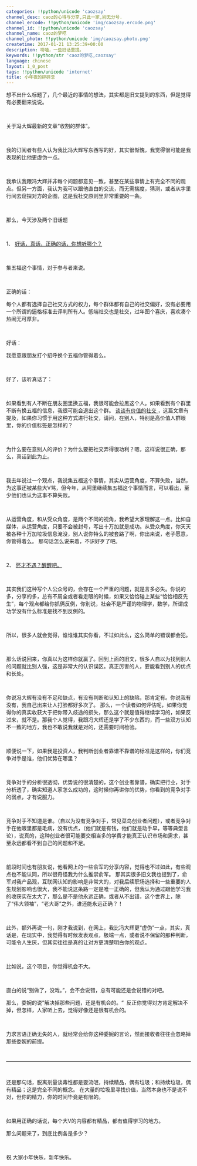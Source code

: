 ```yaml
---
categories: !!python/unicode 'caozsay'
channel_desc: caoz的心得与分享,只此一家,别无分号.
channel_ercode: !!python/unicode 'img/caozsay.ercode.png'
channel_id: !!python/unicode 'caozsay'
channel_name: caoz的梦呓
channel_photo: !!python/unicode 'img/caozsay.photo.png'
createtime: 2017-01-21 13:25:39+00:00
description: 唠嗑，一些旧话重提。
keywords: !!python/str 'caoz的梦呓,caozsay'
language: chinese
layout: 1_0_post
tags: !!python/unicode 'internet'
title: 小年夜的碎碎念
---
```

<div class="rich_media_content" id="js_content">
<p>
         想不出什么标题了，几个最近的事情的想法，其实都是旧文提到的东西，但是觉得有必要翻来说说。
        </p>
<p>
<br/>
</p>
<p>
         关于冯大辉最新的文章“收割的群体”。
        </p>
<p>
<br/>
</p>
<p>
         我的订阅者有些人认为我比冯大辉写东西写的好，其实很惭愧，我觉得很可能是我表现的比他更虚伪一点。
        </p>
<p>
<br/>
</p>
<p>
         我承认我跟冯大辉并非每个问题都意见一致，甚至在某些事情上有完全不同的观点。但另一方面，我认为我可以跟他直白的交流，而无需揣度，猜测，或者从字里行间去窥探对方的企图，这是我社交原则里非常重要的一条。
        </p>
<p>
<br/>
</p>
<p>
         那么，今天涉及两个旧话题
        </p>
<p>
<br/>
</p>
<p>
         1、
         <a data_ue_src="http://mp.weixin.qq.com/s?__biz=MzI0MjA1Mjg2Ng==&amp;mid=2649867127&amp;idx=1&amp;sn=c62e7c1015f9e73a74ff7fa63cc748e7&amp;chksm=f107591ac670d00c6182e112371cd5a0e2f4d1afd4e5514e406f3ba877d8f0eef13069fe7fcc&amp;scene=21#wechat_redirect" href="http://mp.weixin.qq.com/s?__biz=MzI0MjA1Mjg2Ng==&amp;mid=2649867127&amp;idx=1&amp;sn=c62e7c1015f9e73a74ff7fa63cc748e7&amp;chksm=f107591ac670d00c6182e112371cd5a0e2f4d1afd4e5514e406f3ba877d8f0eef13069fe7fcc&amp;scene=21#wechat_redirect" target="_blank">
          好话，真话，正确的话，你想听哪个？
         </a>
</p>
<p>
<br/>
</p>
<p>
         集五福这个事情，对于参与者来说。
        </p>
<p>
<br/>
</p>
<p>
         正确的话：
        </p>
<p>
         每个人都有选择自己社交方式的权力，每个群体都有自己的社交偏好，没有必要用一个所谓的逼格标准去评判所有人。低端社交也是社交，过年图个喜庆，喜欢凑个热闹无可厚非。
        </p>
<p>
<br/>
</p>
<p>
         好话：
        </p>
<p>
         我愿意跟朋友打个招呼换个五福你管得着么。
        </p>
<p>
<br/>
</p>
<p>
         好了，该听真话了：
        </p>
<p>
<br/>
</p>
<p>
         如果看到有人不断在朋友圈里换五福，我很可能会拉黑这个人。如果看到有个群里不断有换五福的信息，我很可能会退出这个群。
         <a data_ue_src="http://mp.weixin.qq.com/s?__biz=MzI0MjA1Mjg2Ng==&amp;mid=2649866881&amp;idx=1&amp;sn=f9011ead835d971a0a6b21f794e4b805&amp;scene=21#wechat_redirect" href="http://mp.weixin.qq.com/s?__biz=MzI0MjA1Mjg2Ng==&amp;mid=2649866881&amp;idx=1&amp;sn=f9011ead835d971a0a6b21f794e4b805&amp;scene=21#wechat_redirect" target="_blank">
          谈谈有价值的社交
         </a>
         ，这篇文章有提及，如果你习惯于用这种方式进行社交，请问，在别人，特别是高价值人群眼里，你的价值标签是怎样的？
        </p>
<p>
<br/>
</p>
<p>
         为什么要在意别人的评价？为什么要把社交弄得很功利？嗯，这样说很正确，那么，真话到此为止。
        </p>
<p>
<br/>
</p>
<p>
         我去年说过一个观点，我说集五福这个事情，其实从运营角度，不算失败，当然，为这事还被某些大V骂，但今年，从阿里继续集五福这个事情而言，可以看出，至少他们也认为这事不算失败。
        </p>
<p>
<br/>
</p>
<p>
         从运营角度，和从受众角度，是两个不同的视角，我希望大家理解这一点。比如自媒体，从运营角度，只要不会被封号，写出十万加就是成功。从受众角度，你天天被各种十万加垃圾信息淹没，别人说你特么的被套路了啊，你出来说，老子愿意，你管得着么。 那句话怎么说来着，不识好歹了吧。
        </p>
<p>
<br/>
</p>
<p>
         2、
         <a data_ue_src="http://mp.weixin.qq.com/s?__biz=MzI0MjA1Mjg2Ng==&amp;mid=2649866921&amp;idx=1&amp;sn=9be745038e74166ebe2eb7d2b430249d&amp;scene=21#wechat_redirect" href="http://mp.weixin.qq.com/s?__biz=MzI0MjA1Mjg2Ng==&amp;mid=2649866921&amp;idx=1&amp;sn=9be745038e74166ebe2eb7d2b430249d&amp;scene=21#wechat_redirect" target="_blank">
          怀才不遇？醒醒吧。
         </a>
</p>
<p>
<br/>
</p>
<p>
         其实我们这种写个人公众号的，会存在一个严重的问题，就是言多必失。你说的多，分享的多，总有不周全或者看走眼的时候，如果又恰恰碰上某些“恰恰相反先生”，每个观点都给你抓俩反例，你别说，社会不是严谨的物理学，数学，所谓成功学没有什么标准是找不到反例的。
        </p>
<p>
<br/>
</p>
<p>
         所以，很多人就会觉得，谁谁谁其实你看，不过如此么，这么简单的错误都会犯。
        </p>
<p>
<br/>
</p>
<p>
         那么话说回来，你真以为这样你就赢了。回到上面的旧文，很多人自以为找到别人的问题就比别人强，这是非常大的认识误区。真正厉害的人，要能看到别人的优点和长处。
        </p>
<p>
<br/>
</p>
<p>
         你说冯大辉有没有不足和缺点，有没有判断和认知上的缺陷，那肯定有。你说我有没有，我自己出来让人打脸都好多次了。 那么，一个读者如何评估呢，如果你觉得你的真实收获大于把你带入歧途的损失，那么这个就是值得继续学习的，如果反过来，就不是。那我个人觉得，我跟冯大辉还是学了不少东西的，而一些双方认知不一致的地方，我也不敢说我就是对的，还需要时间检验。
        </p>
<p>
<br/>
</p>
<p>
         顺便说一下，如果我是投资人，我判断创业者靠谱不靠谱的标准是这样的，你们竞争对手是谁，他们优势在哪里？
        </p>
<p>
<br/>
</p>
<p>
         竞争对手的分析很透彻，优势说的很清楚的，这个创业者靠谱，确实把行业，对手分析透了，确实知道人家怎么成功的，这时候你再讲你的优势，你看到的竞争对手的弱点，才有说服力。
        </p>
<p>
<br/>
</p>
<p>
         竞争对手不知道是谁。（自以为没有竞争对手，常见菜鸟创业者问题），或者竞争对手在他眼里都是毛病，没有优点，（他们就是有钱，他们就是动手早，等等典型言论），说真的，这种创业者很可能要交相当多的学费才能真正认识市场和需求，甚至永远都看不到自己的问题和不足。
        </p>
<p>
<br/>
</p>
<p>
         前段时间也有朋友说，他看网上的一些俞军的分享内容，觉得也不过如此，有些观点也不能认同，所以很奇怪我为什么推崇俞军。 那其实很多旧文我也提到了，俞军对我产品观，互联网认知的影响是非常大的，对我后续职场选择和一些重要的人生规划影响也很大，我不能说这条路一定是唯一正确的，但我认为通过跟他学习我的收获实在太大了，那么是不是他永远正确，或者从不出错，这个世界上，除了“伟大领袖”，“老大哥”之外，谁还能永远正确？！
        </p>
<p>
<br/>
</p>
<p>
         此外，额外再说一句，刚才我说到，在网上，我比冯大辉更“虚伪”一点，其实，真话是，在现实中，我觉得有时候发表观点，极端一点，或者说不保留的那种判断，可能令人生厌，但其实往往是真的让对方更清楚明白你的观点。
        </p>
<p>
<br/>
</p>
<p>
         比如说，这个项目，你觉得机会不大。
        </p>
<p>
<br/>
</p>
<p>
         直白的说“别做了，没戏。”，会不会说错，总有可能还是会说错的对吧。
        </p>
<p>
         那么，委婉的说”解决掉那些问题，还是有机会的。“  反正你觉得对方肯定解决不掉，但怎样，人家听上去，觉得好像还是很有机会的。
        </p>
<p>
<br/>
</p>
<p>
         力求言语正确无失的人，就经常会给你这种委婉的言论，然而接收者往往会忽略掉那些委婉的前提。
        </p>
<p>
<br/>
</p>
<hr/>
<p>
<br/>
</p>
<p>
         还是那句话，脱离剂量谈毒性都是耍流氓，持续精品，偶有垃圾；和持续垃圾，偶有精品；这是完全不同的概念。 在大量的垃圾里寻找价值，当然本身也不是说不对，但你的精力，你的时间毕竟是有限的。
         <br/>
</p>
<p>
<br/>
</p>
<p>
         如果用正确的话说，每个大V的内容都有精品，都有值得学习的地方。
        </p>
<p>
         那么问题来了，到底比例各是多少？
        </p>
<p>
<br/>
</p>
<p>
         祝 大家小年快乐，新年快乐。
        </p>
<p>
<br/>
</p>
<p>
<br/>
</p>
</div>